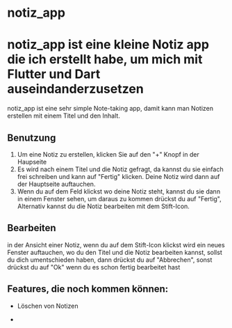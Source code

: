 # notiz_app
notiz_app ist eine kleine Notiz app die ich erstellt habe, um mich mit Flutter und Dart auseindanderzusetzen
=======

notiz_app ist eine sehr simple Note-taking app, damit kann man Notizen erstellen mit einem Titel und den Inhalt.

## Benutzung

1. Um eine Notiz zu erstellen, klicken Sie auf den "+" Knopf in der Haupseite
2. Es wird nach einem Titel und die Notiz gefragt, da kannst du sie einfach frei schreiben und kann auf "Fertig" klicken.
Deine Notiz wird dann auf der Hauptseite auftauchen.
3. Wenn du auf dem Feld klickst wo deine Notiz steht, kannst du sie dann in einem Fenster sehen, um daraus zu kommen drückst du auf "Fertig", Alternativ kannst du die Notiz bearbeiten mit dem Stift-Icon.

## Bearbeiten
in der Ansicht einer Notiz, wenn du auf dem Stift-Icon klickst wird ein neues Fenster auftauchen, wo du den Titel und die Notiz bearbeiten kannst, sollst du dich umentschieden haben, dann drückst du auf "Abbrechen", sonst drückst du auf "Ok" wenn du es schon fertig bearbeitet hast

## Features, die noch kommen können:
- Löschen von Notizen
*

